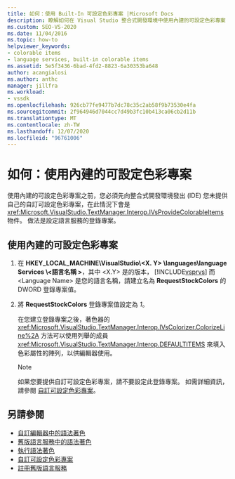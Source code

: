 ```yaml
---
title: 如何：使用 Built-In 可設定色彩專案 |Microsoft Docs
description: 瞭解如何在 Visual Studio 整合式開發環境中使用內建的可設定色彩專案 (適用于您語言服務的 IDE) 。
ms.custom: SEO-VS-2020
ms.date: 11/04/2016
ms.topic: how-to
helpviewer_keywords:
- colorable items
- language services, built-in colorable items
ms.assetid: 5e5f3436-6bad-4fd2-8823-6a30353ba648
author: acangialosi
ms.author: anthc
manager: jillfra
ms.workload:
- vssdk
ms.openlocfilehash: 926cb77fe9477b7dc78c35c2ab58f9b73530e4fa
ms.sourcegitcommit: 2f964946d7044cc7d49b3fc10b413ca06cb2d11b
ms.translationtype: MT
ms.contentlocale: zh-TW
ms.lasthandoff: 12/07/2020
ms.locfileid: "96761006"
---
```

# <a name="how-to-use-built-in-colorable-items"></a>如何：使用內建的可設定色彩專案
使用內建的可設定色彩專案之前，您必須先向整合式開發環境發出 (IDE) 您未提供自己的自訂可設定色彩專案，在此情況下會是 <xref:Microsoft.VisualStudio.TextManager.Interop.IVsProvideColorableItems> 物件。 做法是設定語言服務的登錄專案。

## <a name="to-use-built-in-colorable-items"></a>使用內建的可設定色彩專案

1. 在 **HKEY_LOCAL_MACHINE\VisualStudio\\<X. Y> \languages\language Services \\<語言名稱 \>**，其中 \<X.Y> 是的版本， [!INCLUDE[vsprvs](../../code-quality/includes/vsprvs_md.md)] 而 \<Language Name> 是您的語言名稱，請建立名為 **RequestStockColors** 的 DWORD 登錄專案值。

2. 將 **RequestStockColors** 登錄專案值設定為 *1*。

    在您建立登錄專案之後，著色器的 <xref:Microsoft.VisualStudio.TextManager.Interop.IVsColorizer.ColorizeLine%2A> 方法可以使用列舉的成員 <xref:Microsoft.VisualStudio.TextManager.Interop.DEFAULTITEMS> 來填入色彩屬性的陣列，以供編輯器使用。

   > [!NOTE]
   > 如果您要提供自訂可設定色彩專案，請不要設定此登錄專案。 如需詳細資訊，請參閱 [自訂可設定色彩專案](../../extensibility/internals/custom-colorable-items.md)。

## <a name="see-also"></a>另請參閱
- [自訂編輯器中的語法著色](../../extensibility/syntax-coloring-in-custom-editors.md)
- [舊版語言服務中的語法著色](../../extensibility/internals/syntax-coloring-in-a-legacy-language-service.md)
- [執行語法著色](../../extensibility/internals/implementing-syntax-coloring.md)
- [自訂可設定色彩專案](../../extensibility/internals/custom-colorable-items.md)
- [註冊舊版語言服務](../../extensibility/internals/registering-a-legacy-language-service2.md)
